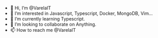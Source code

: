 - 👋 Hi, I’m @VarelaIT
- 👀 I’m interested in Javascript, Typescript, Docker, MongoDB, Vim...
- 🌱 I’m currently learning Typescript.
- 💞️ I’m looking to collaborate on Anything.
- 📫 How to reach me @VarelaIT

<!---
VarelaIT/VarelaIT is a ✨ special ✨ repository because its `README.md` (this file) appears on your GitHub profile.
You can click the Preview link to take a look at your changes.
--->

